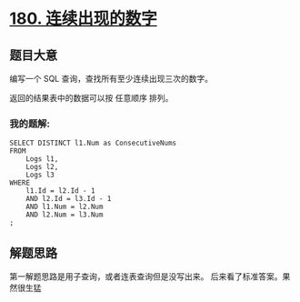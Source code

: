 # [180. 连续出现的数字](https://leetcode-cn.com/problems/consecutive-numbers/)


## 题目大意
编写一个 SQL 查询，查找所有至少连续出现三次的数字。

返回的结果表中的数据可以按 任意顺序 排列。

### 我的题解:
```
SELECT DISTINCT l1.Num as ConsecutiveNums
FROM
    Logs l1,
    Logs l2,
    Logs l3
WHERE
    l1.Id = l2.Id - 1
    AND l2.Id = l3.Id - 1
    AND l1.Num = l2.Num
    AND l2.Num = l3.Num
;
```

## 解题思路
第一解题思路是用子查询，或者连表查询但是没写出来。
后来看了标准答案。果然很生猛
